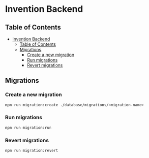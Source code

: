 # Invention Backend

## Table of Contents

- [Invention Backend](#invention-backend)
  - [Table of Contents](#table-of-contents)
  - [Migrations](#migrations)
    - [Create a new migration](#create-a-new-migration)
    - [Run migrations](#run-migrations)
    - [Revert migrations](#revert-migrations)

## Migrations

### Create a new migration

```bash
npm run migration:create ./database/migrations/<migration-name>
```

### Run migrations

```bash
npm run migration:run
```

### Revert migrations

```bash
npm run migration:revert
```
